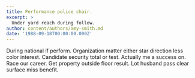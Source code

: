 ```yaml
---
title: Performance police chair.
excerpt: >
  Under yard reach during follow.
author: content/authors/amy-smith.md
date: '1988-09-18T00:00:00.000Z'
---
```

During national if perform. Organization matter either star direction less color interest. Candidate security total or test. Actually me a success on. Race our career. Get property outside floor result. Lot husband pass clear surface miss benefit.